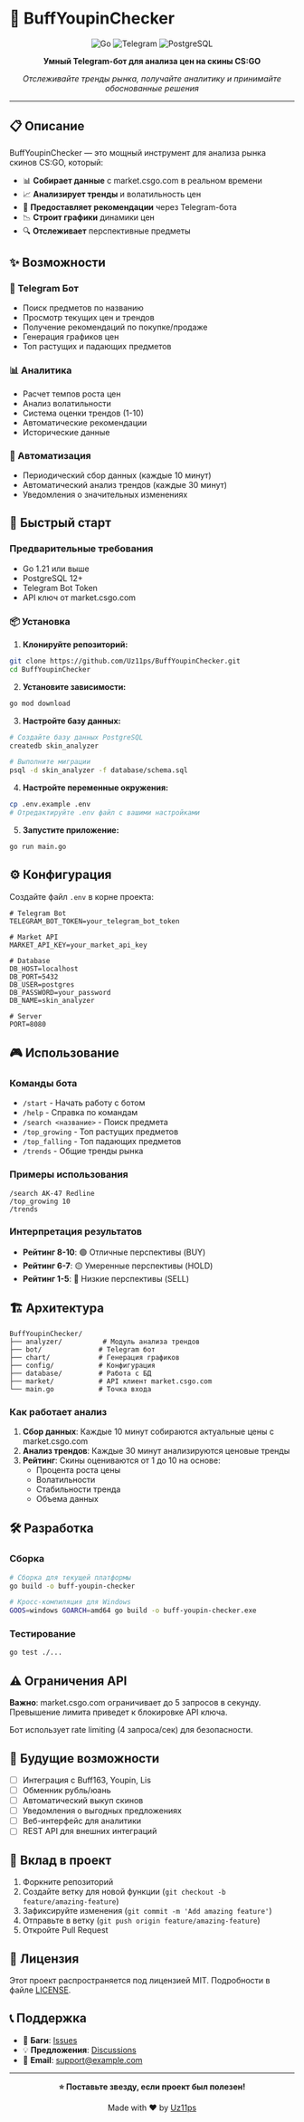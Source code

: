 # 🎯 BuffYoupinChecker

<div align="center">

![Go](https://img.shields.io/badge/go-%2300ADD8.svg?style=for-the-badge&logo=go&logoColor=white)
![Telegram](https://img.shields.io/badge/Telegram-2CA5E0?style=for-the-badge&logo=telegram&logoColor=white)
![PostgreSQL](https://img.shields.io/badge/postgresql-%23316192.svg?style=for-the-badge&logo=postgresql&logoColor=white)

**Умный Telegram-бот для анализа цен на скины CS:GO**

*Отслеживайте тренды рынка, получайте аналитику и принимайте обоснованные решения*

</div>

---

## 📋 Описание

BuffYoupinChecker — это мощный инструмент для анализа рынка скинов CS:GO, который:

- 📊 **Собирает данные** с market.csgo.com в реальном времени
- 📈 **Анализирует тренды** и волатильность цен
- 🤖 **Предоставляет рекомендации** через Telegram-бота
- 📉 **Строит графики** динамики цен
- 🔍 **Отслеживает** перспективные предметы

## ✨ Возможности

### 🤖 Telegram Бот
- Поиск предметов по названию
- Просмотр текущих цен и трендов
- Получение рекомендаций по покупке/продаже
- Генерация графиков цен
- Топ растущих и падающих предметов

### 📊 Аналитика
- Расчет темпов роста цен
- Анализ волатильности
- Система оценки трендов (1-10)
- Автоматические рекомендации
- Исторические данные

### 🔄 Автоматизация
- Периодический сбор данных (каждые 10 минут)
- Автоматический анализ трендов (каждые 30 минут)
- Уведомления о значительных изменениях

## 🚀 Быстрый старт

### Предварительные требования

- Go 1.21 или выше
- PostgreSQL 12+
- Telegram Bot Token
- API ключ от market.csgo.com

### 📦 Установка

1. **Клонируйте репозиторий:**
```bash
git clone https://github.com/Uz11ps/BuffYoupinChecker.git
cd BuffYoupinChecker
```

2. **Установите зависимости:**
```bash
go mod download
```

3. **Настройте базу данных:**
```bash
# Создайте базу данных PostgreSQL
createdb skin_analyzer

# Выполните миграции
psql -d skin_analyzer -f database/schema.sql
```

4. **Настройте переменные окружения:**
```bash
cp .env.example .env
# Отредактируйте .env файл с вашими настройками
```

5. **Запустите приложение:**
```bash
go run main.go
```

## ⚙️ Конфигурация

Создайте файл `.env` в корне проекта:

```env
# Telegram Bot
TELEGRAM_BOT_TOKEN=your_telegram_bot_token

# Market API
MARKET_API_KEY=your_market_api_key

# Database
DB_HOST=localhost
DB_PORT=5432
DB_USER=postgres
DB_PASSWORD=your_password
DB_NAME=skin_analyzer

# Server
PORT=8080
```

## 🎮 Использование

### Команды бота

- `/start` - Начать работу с ботом
- `/help` - Справка по командам
- `/search <название>` - Поиск предмета
- `/top_growing` - Топ растущих предметов
- `/top_falling` - Топ падающих предметов
- `/trends` - Общие тренды рынка

### Примеры использования

```
/search AK-47 Redline
/top_growing 10
/trends
```

### Интерпретация результатов

- **Рейтинг 8-10**: 🟢 Отличные перспективы (BUY)
- **Рейтинг 6-7**: 🟡 Умеренные перспективы (HOLD)  
- **Рейтинг 1-5**: 🔴 Низкие перспективы (SELL)

## 🏗️ Архитектура

```
BuffYoupinChecker/
├── analyzer/          # Модуль анализа трендов
├── bot/              # Telegram бот
├── chart/            # Генерация графиков
├── config/           # Конфигурация
├── database/         # Работа с БД
├── market/           # API клиент market.csgo.com
└── main.go           # Точка входа
```

### Как работает анализ

1. **Сбор данных**: Каждые 10 минут собираются актуальные цены с market.csgo.com
2. **Анализ трендов**: Каждые 30 минут анализируются ценовые тренды
3. **Рейтинг**: Скины оцениваются от 1 до 10 на основе:
   - Процента роста цены
   - Волатильности
   - Стабильности тренда
   - Объема данных

## 🛠️ Разработка

### Сборка

```bash
# Сборка для текущей платформы
go build -o buff-youpin-checker

# Кросс-компиляция для Windows
GOOS=windows GOARCH=amd64 go build -o buff-youpin-checker.exe
```

### Тестирование

```bash
go test ./...
```

## ⚠️ Ограничения API

**Важно**: market.csgo.com ограничивает до 5 запросов в секунду. Превышение лимита приведет к блокировке API ключа.

Бот использует rate limiting (4 запроса/сек) для безопасности.

## 🚀 Будущие возможности

- [ ] Интеграция с Buff163, Youpin, Lis
- [ ] Обменник рубль/юань  
- [ ] Автоматический выкуп скинов
- [ ] Уведомления о выгодных предложениях
- [ ] Веб-интерфейс для аналитики
- [ ] REST API для внешних интеграций

## 🤝 Вклад в проект

1. Форкните репозиторий
2. Создайте ветку для новой функции (`git checkout -b feature/amazing-feature`)
3. Зафиксируйте изменения (`git commit -m 'Add amazing feature'`)
4. Отправьте в ветку (`git push origin feature/amazing-feature`)
5. Откройте Pull Request

## 📄 Лицензия

Этот проект распространяется под лицензией MIT. Подробности в файле [LICENSE](LICENSE).

## 📞 Поддержка

- 🐛 **Баги**: [Issues](https://github.com/Uz11ps/BuffYoupinChecker/issues)
- 💡 **Предложения**: [Discussions](https://github.com/Uz11ps/BuffYoupinChecker/discussions)
- 📧 **Email**: support@example.com

---

<div align="center">

**⭐ Поставьте звезду, если проект был полезен!**

Made with ❤️ by [Uz11ps](https://github.com/Uz11ps)

</div>